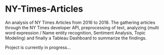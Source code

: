 # NY-Times-Articles
An analysis of NY Times Articles from 2016 to 2018. 
The gathering articles through the NY Times developer API, preprocessing of text, 
analyzing (multi word expression / Name entity recognition, Sentiment Analysis, Topic Modeling) and 
finally a Tableau Dashboard to summarize the findings.

Project is currently in progress...
